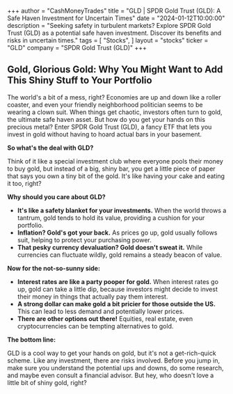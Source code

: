 +++
author = "CashMoneyTrades"
title = "GLD |  SPDR Gold Trust (GLD): A Safe Haven Investment for Uncertain Times"
date = "2024-01-12T10:00:00"
description = "Seeking safety in turbulent markets? Explore SPDR Gold Trust (GLD) as a potential safe haven investment. Discover its benefits and risks in uncertain times."
tags = [
"Stocks",
]
layout = "stocks"
ticker = "GLD"
company = "SPDR Gold Trust (GLD)"
+++
        


##  Gold, Glorious Gold:  Why You Might Want to Add This Shiny Stuff to Your Portfolio

The world's a bit of a mess, right?  Economies are up and down like a roller coaster, and even your friendly neighborhood politician seems to be wearing a clown suit.  When things get chaotic, investors often turn to gold, the ultimate safe haven asset.  But how do you get your hands on this precious metal?  Enter SPDR Gold Trust (GLD), a fancy ETF that lets you invest in gold without having to hoard actual bars in your basement. 

**So what's the deal with GLD?**

Think of it like a special investment club where everyone pools their money to buy gold, but instead of a big, shiny bar, you get a little piece of paper that says you own a tiny bit of the gold.  It's like having your cake and eating it too, right?  

**Why should you care about GLD?**

* **It's like a safety blanket for your investments.** When the world throws a tantrum, gold tends to hold its value, providing a cushion for your portfolio.  
* **Inflation?  Gold's got your back.**  As prices go up, gold usually follows suit, helping to protect your purchasing power. 
* **That pesky currency devaluation?  Gold doesn't sweat it.**  While currencies can fluctuate wildly, gold remains a steady beacon of value. 

**Now for the not-so-sunny side:**

* **Interest rates are like a party pooper for gold.**  When interest rates go up, gold can take a little dip, because investors might decide to invest their money in things that actually pay them interest.  
* **A strong dollar can make gold a bit pricier for those outside the US.**  This can lead to less demand and potentially lower prices.
* **There are other options out there!**  Equities, real estate, even cryptocurrencies can be tempting alternatives to gold. 

**The bottom line:**

GLD is a cool way to get your hands on gold, but it's not a get-rich-quick scheme.  Like any investment, there are risks involved.  Before you jump in, make sure you understand the potential ups and downs, do some research, and maybe even consult a financial advisor.  But hey, who doesn't love a little bit of shiny gold, right?  

        